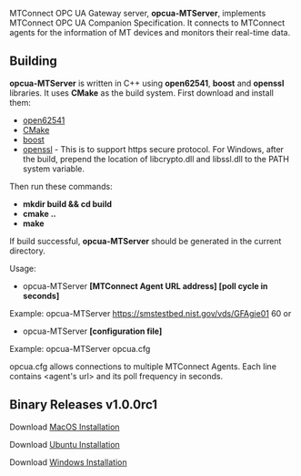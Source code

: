 MTConnect OPC UA Gateway server, **opcua-MTServer**, implements MTConnect OPC UA Companion Specification. It connects to MTConnect agents for the information of MT devices and monitors their real-time data.

Building
-------

**opcua-MTServer** is written in C++ using **open62541**, **boost** and **openssl** libraries. It uses **CMake** as the build system. First download and install them:

- [open62541](https://open62541.org/)
- [CMake](https://cmake.org)
- [boost](https://www.boost.org)
- [openssl](https://www.openssl.org) - This is to support https secure protocol. For Windows, after the build, prepend the location of libcrypto.dll and libssl.dll to the PATH system variable.

Then run these commands:

- **mkdir build && cd build**
- **cmake ..**
- **make**

If build successful, **opcua-MTServer** should be generated in the current directory.

Usage:

- opcua-MTServer **[MTConnect Agent URL address] [poll cycle in seconds]**
  
Example:  opcua-MTServer https://smstestbed.nist.gov/vds/GFAgie01 60
or

- opcua-MTServer **[configuration file]**

Example:  opcua-MTServer opcua.cfg

opcua.cfg allows connections to multiple MTConnect Agents. Each line contains <agent's url> and its poll frequency in seconds.

Binary Releases v1.0.0rc1
-------

Download [MacOS Installation](https://raw.githubusercontent.com/mtconnect/open62541_ua_server/v1.0.0rc1/binaries/MacOS/opcua-MTServer-1.0.0-Darwin.zip)

Download [Ubuntu Installation](https://raw.githubusercontent.com/mtconnect/open62541_ua_server/v1.0.0rc1/binaries/Ubuntu/opcua-MTServer-1.0.0-Linux.zip)

Download [Windows Installation](https://raw.githubusercontent.com/mtconnect/open62541_ua_server/v1.0.0rc1/binaries/Windows/opcua-MTServer-1.0.0-win64.zip.zip)
